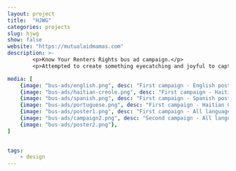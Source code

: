```yaml
---
layout: project
title:  "HJWG"
categories: projects
slug: hjwg
show: false
website: "https://mutualaidmamas.com"
description: >-
        <p>Know Your Renters Rights bus ad campaign.</p>
        <p>Attempted to create something eyecatching and joyful to capture riders' attention.</p>

media: [
    {image: "bus-ads/english.png", desc: "First campaign - English poster", img_class: "bus_ad"},
    {image: "bus-ads/haitian-creole.png", desc: "First campaign - Haitian Creole poster", img_class: "bus_ad"},
    {image: "bus-ads/spanish.png", desc: "First campaign - Spanish poster", img_class: "bus_ad"},
    {image: "bus-ads/portuguese.png", desc: "First campaign - Haitian Creole poster", img_class: "bus_ad"},
    {image: "bus-ads/poster1.png", desc: "First campaign - All languages", img_class: "bus_ad"},
    {image: "bus-ads/campaign2.png", desc: "Second campaign - All languages", img_class: "bus_ad"},
    {image: "bus-ads/poster2.png"},
]
    

tags: 
    - design
---
```

